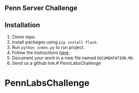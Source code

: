 ## Penn Server Challenge

## Installation
1. Clone repo.
2. Install packages using `pip install Flask`.
3. Run `python index.py` to run project.
4. Follow the instructions [here](https://www.notion.so/pennlabs/Server-Challenge-Spring-057cb31ac6744f7696a4860a8f861e50).
5. Document your work in a new file named `DOCUMENTATION.MD`.
6. Send us a github link.# PennLabsChallenge
# PennLabsChallenge
